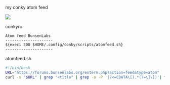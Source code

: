 
my conky atom feed

<img src="https://skandyn-sh.github.io/img/atom-feed.png"/>

conkyrc
```
Atom feed BunsenLabs
---------------------
${execi 300 $HOME/.config/conky/scripts/atomfeed.sh}
---------------------
```
atomfeed.sh
```bash
#!/bin/bash
URL="https://forums.bunsenlabs.org/extern.php?action=feed&type=atom"
curl -s "$URL" | grep "<title" | grep -o -P '(?<=CDATA\[).*(?=\]\])'| tail -n +2 | head -n 7 | sed 's/^//'
```

